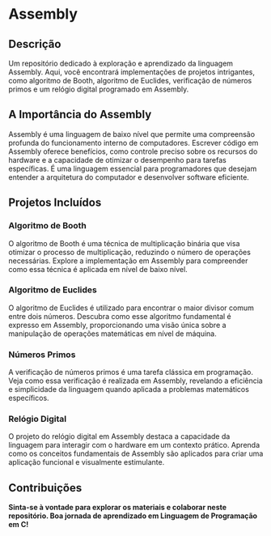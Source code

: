 # Assembly

## Descrição

Um repositório dedicado à exploração e aprendizado da linguagem Assembly. Aqui, você encontrará implementações de projetos intrigantes, como algoritmo de Booth, algoritmo de Euclides, verificação de números primos e um relógio digital programado em Assembly.

## A Importância do Assembly

Assembly é uma linguagem de baixo nível que permite uma compreensão profunda do funcionamento interno de computadores. Escrever código em Assembly oferece benefícios, como controle preciso sobre os recursos do hardware e a capacidade de otimizar o desempenho para tarefas específicas. É uma linguagem essencial para programadores que desejam entender a arquitetura do computador e desenvolver software eficiente.

## Projetos Incluídos

### Algoritmo de Booth

O algoritmo de Booth é uma técnica de multiplicação binária que visa otimizar o processo de multiplicação, reduzindo o número de operações necessárias. Explore a implementação em Assembly para compreender como essa técnica é aplicada em nível de baixo nível.

### Algoritmo de Euclides

O algoritmo de Euclides é utilizado para encontrar o maior divisor comum entre dois números. Descubra como esse algoritmo fundamental é expresso em Assembly, proporcionando uma visão única sobre a manipulação de operações matemáticas em nível de máquina.

### Números Primos

A verificação de números primos é uma tarefa clássica em programação. Veja como essa verificação é realizada em Assembly, revelando a eficiência e simplicidade da linguagem quando aplicada a problemas matemáticos específicos.

### Relógio Digital

O projeto do relógio digital em Assembly destaca a capacidade da linguagem para interagir com o hardware em um contexto prático. Aprenda como os conceitos fundamentais de Assembly são aplicados para criar uma aplicação funcional e visualmente estimulante.

## Contribuições
<div>
  <strong>Sinta-se à vontade para explorar os materiais e colaborar neste repositório. Boa jornada de aprendizado em Linguagem de Programação em C!</strong>
</div>
